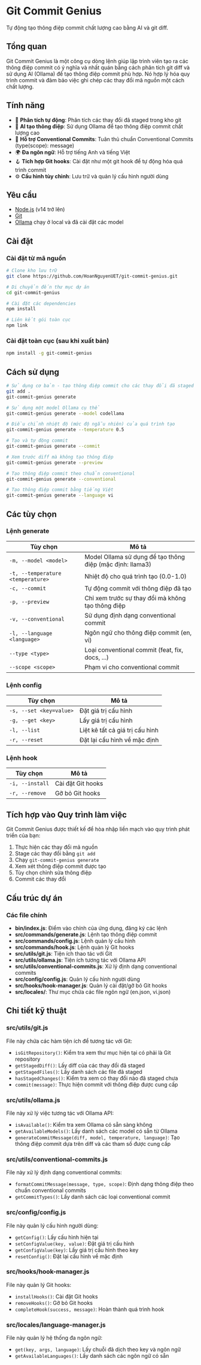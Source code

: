 # Git Commit Genius

Tự động tạo thông điệp commit chất lượng cao bằng AI và git diff.

## Tổng quan

Git Commit Genius là một công cụ dòng lệnh giúp lập trình viên tạo ra các thông điệp commit có ý nghĩa và nhất quán bằng cách phân tích git diff và sử dụng AI (Ollama) để tạo thông điệp commit phù hợp. Nó hợp lý hóa quy trình commit và đảm bảo việc ghi chép các thay đổi mã nguồn một cách chất lượng.

## Tính năng

- 🤖 **Phân tích tự động**: Phân tích các thay đổi đã staged trong kho git
- 🧠 **AI tạo thông điệp**: Sử dụng Ollama để tạo thông điệp commit chất lượng cao
- 📝 **Hỗ trợ Conventional Commits**: Tuân thủ chuẩn Conventional Commits (type(scope): message)
- 🌍 **Đa ngôn ngữ**: Hỗ trợ tiếng Anh và tiếng Việt
- 🪝 **Tích hợp Git hooks**: Cài đặt như một git hook để tự động hóa quá trình commit
- ⚙️ **Cấu hình tùy chỉnh**: Lưu trữ và quản lý cấu hình người dùng

## Yêu cầu

- [Node.js](https://nodejs.org/) (v14 trở lên)
- [Git](https://git-scm.com/)
- [Ollama](https://ollama.ai/) chạy ở local và đã cài đặt các model

## Cài đặt

### Cài đặt từ mã nguồn

```bash
# Clone kho lưu trữ
git clone https://github.com/HoanNguyenUET/git-commit-genius.git

# Di chuyển đến thư mục dự án
cd git-commit-genius

# Cài đặt các dependencies
npm install

# Liên kết gói toàn cục
npm link
```

### Cài đặt toàn cục (sau khi xuất bản)

```bash
npm install -g git-commit-genius
```

## Cách sử dụng

```bash
# Sử dụng cơ bản - tạo thông điệp commit cho các thay đổi đã staged
git add .
git-commit-genius generate

# Sử dụng một model Ollama cụ thể
git-commit-genius generate --model codellama

# Điều chỉnh nhiệt độ (mức độ ngẫu nhiên) của quá trình tạo
git-commit-genius generate --temperature 0.5

# Tạo và tự động commit
git-commit-genius generate --commit

# Xem trước diff mà không tạo thông điệp
git-commit-genius generate --preview

# Tạo thông điệp commit theo chuẩn conventional
git-commit-genius generate --conventional

# Tạo thông điệp commit bằng tiếng Việt
git-commit-genius generate --language vi
```

## Các tùy chọn

### Lệnh generate

| Tùy chọn | Mô tả |
|----------|-------|
| `-m, --model <model>` | Model Ollama sử dụng để tạo thông điệp (mặc định: llama3) |
| `-t, --temperature <temperature>` | Nhiệt độ cho quá trình tạo (0.0-1.0) |
| `-c, --commit` | Tự động commit với thông điệp đã tạo |
| `-p, --preview` | Chỉ xem trước sự thay đổi mà không tạo thông điệp |
| `-v, --conventional` | Sử dụng định dạng conventional commit |
| `-l, --language <language>` | Ngôn ngữ cho thông điệp commit (en, vi) |
| `--type <type>` | Loại conventional commit (feat, fix, docs, ...) |
| `--scope <scope>` | Phạm vi cho conventional commit |

### Lệnh config

| Tùy chọn | Mô tả |
|----------|-------|
| `-s, --set <key=value>` | Đặt giá trị cấu hình |
| `-g, --get <key>` | Lấy giá trị cấu hình |
| `-l, --list` | Liệt kê tất cả giá trị cấu hình |
| `-r, --reset` | Đặt lại cấu hình về mặc định |

### Lệnh hook

| Tùy chọn | Mô tả |
|----------|-------|
| `-i, --install` | Cài đặt Git hooks |
| `-r, --remove` | Gỡ bỏ Git hooks |

## Tích hợp vào Quy trình làm việc

Git Commit Genius được thiết kế để hòa nhập liền mạch vào quy trình phát triển của bạn:

1. Thực hiện các thay đổi mã nguồn
2. Stage các thay đổi bằng `git add`
3. Chạy `git-commit-genius generate`
4. Xem xét thông điệp commit được tạo
5. Tùy chọn chỉnh sửa thông điệp
6. Commit các thay đổi

## Cấu trúc dự án

### Các file chính

- **bin/index.js**: Điểm vào chính của ứng dụng, đăng ký các lệnh
- **src/commands/generate.js**: Lệnh tạo thông điệp commit
- **src/commands/config.js**: Lệnh quản lý cấu hình
- **src/commands/hook.js**: Lệnh quản lý Git hooks
- **src/utils/git.js**: Tiện ích thao tác với Git
- **src/utils/ollama.js**: Tiện ích tương tác với Ollama API
- **src/utils/conventional-commits.js**: Xử lý định dạng conventional commits
- **src/config/config.js**: Quản lý cấu hình người dùng
- **src/hooks/hook-manager.js**: Quản lý cài đặt/gỡ bỏ Git hooks
- **src/locales/**: Thư mục chứa các file ngôn ngữ (en.json, vi.json)

## Chi tiết kỹ thuật

### src/utils/git.js

File này chứa các hàm tiện ích để tương tác với Git:
- `isGitRepository()`: Kiểm tra xem thư mục hiện tại có phải là Git repository
- `getStagedDiff()`: Lấy diff của các thay đổi đã staged
- `getStagedFiles()`: Lấy danh sách các file đã staged
- `hasStagedChanges()`: Kiểm tra xem có thay đổi nào đã staged chưa
- `commit(message)`: Thực hiện commit với thông điệp được cung cấp

### src/utils/ollama.js

File này xử lý việc tương tác với Ollama API:
- `isAvailable()`: Kiểm tra xem Ollama có sẵn sàng không
- `getAvailableModels()`: Lấy danh sách các model có sẵn từ Ollama
- `generateCommitMessage(diff, model, temperature, language)`: Tạo thông điệp commit dựa trên diff và các tham số được cung cấp

### src/utils/conventional-commits.js

File này xử lý định dạng conventional commits:
- `formatCommitMessage(message, type, scope)`: Định dạng thông điệp theo chuẩn conventional commits
- `getCommitTypes()`: Lấy danh sách các loại conventional commit

### src/config/config.js

File này quản lý cấu hình người dùng:
- `getConfig()`: Lấy cấu hình hiện tại
- `setConfigValue(key, value)`: Đặt giá trị cấu hình
- `getConfigValue(key)`: Lấy giá trị cấu hình theo key
- `resetConfig()`: Đặt lại cấu hình về mặc định

### src/hooks/hook-manager.js

File này quản lý Git hooks:
- `installHooks()`: Cài đặt Git hooks
- `removeHooks()`: Gỡ bỏ Git hooks
- `completeHook(success, message)`: Hoàn thành quá trình hook

### src/locales/language-manager.js

File này quản lý hệ thống đa ngôn ngữ:
- `get(key, args, language)`: Lấy chuỗi đã dịch theo key và ngôn ngữ
- `getAvailableLanguages()`: Lấy danh sách các ngôn ngữ có sẵn


